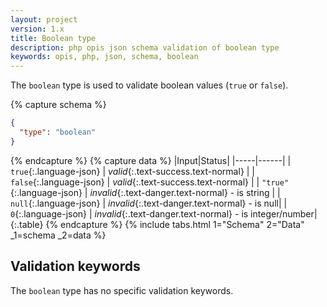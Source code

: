 ```yaml
---
layout: project
version: 1.x
title: Boolean type
description: php opis json schema validation of boolean type
keywords: opis, php, json, schema, boolean
---
```


The `boolean` type is used to validate boolean values (`true` or `false`).

{% capture schema %}
```json
{
  "type": "boolean"
}
```
{% endcapture %}
{% capture data %}
|Input|Status|
|-----|------|
| `true`{:.language-json} | *valid*{:.text-success.text-normal} |
| `false`{:.language-json} | *valid*{:.text-success.text-normal} |
| `"true"`{:.language-json} | *invalid*{:.text-danger.text-normal} - is string |
| `null`{:.language-json} | *invalid*{:.text-danger.text-normal} - is null|
| `0`{:.language-json} | *invalid*{:.text-danger.text-normal} - is integer/number|
{:.table}
{% endcapture %}
{% include tabs.html 1="Schema" 2="Data" _1=schema _2=data %}

## Validation keywords

The `boolean` type has no specific validation keywords.
